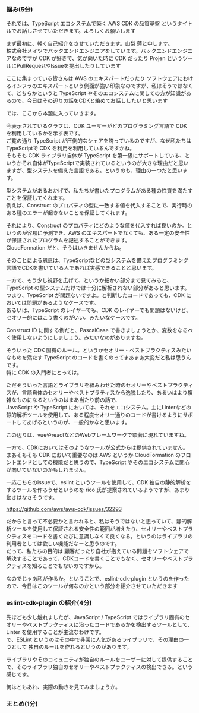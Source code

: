 ### 掴み(5分)

それでは、TypeScript エコシステムで築く AWS CDK の品質基盤 というタイトルでお話しさせていただきます。よろしくお願いします

まず最初に、軽く自己紹介をさせていただきます。山梨 蓮と申します。  
株式会社メイツでバックエンドエンジニアをしています。バックエンドエンジニアなのですが CDK が好きで、気が向いた時に CDK だったり Projen というツールにPullRequestやIssueを提出したりしています

ここに集まっている皆さんは AWS のエキスパートだったり ソフトウェアにおけるインフラのエキスパートという側面が強い印象なのですが、私はそうではなくて、どちらかというと TypeScript やそのエコシステムに関しての方が知識があるので、今日はその辺りの話をCDKと絡めてお話ししたいと思います

では、ここから本題に入っていきます。

今表示されているグラフは、CDK ユーザーがどのプログラミング言語で CDK を利用しているかを示す表です。  
ご覧の通り TypeScript が圧倒的なシェアを誇っているのですが、なぜ私たちはTypeScriptで CDK を利用を利用しているんですかね。  
そもそも CDK ライブラリ自体が TypeScript を第一級にサポートしている、というかそれ自体がTypeScriptで実装されているというのが大きな理由だと思いますが、型システムを備えた言語である。というのも、理由の一つだと思います。

型システムがあるおかげで、私たちが書いたプログラムがある種の性質を満たすことを保証してくれます。  
例えば、Construct のプロパティの型に一致する値を代入することで、実行時のある種のエラーが起きないことを保証してくれます。

それにより、Construct のプロパティにどのような値を代入すれば良いのか。というのが容易に予測でき、AWS のエキスパートでなくても、ある一定の安全性が保証されたプログラムを記述することができます。  
CloudFormation だと、そうはいきませんからね。

そのことによる恩恵は、TypeScriptなどの型システムを備えたプログラミング言語でCDKを書いている人であれば実感できることと思います。

一方で、もう少し視野を広げて、というか細かい部分まで見てみると、TypeScript の型システムだけでは十分に解析されない部分があると思います。  
つまり、TypeScript が問題ないですよ。と判断したコードであっても、CDK においては問題があるようなケースです。  
あるいは、TypeScript のレイヤーでも、CDK のレイヤーでも問題はないけど、セオリー的にはこう書くのがいい。みたいなケースです。

Construct ID に関する例だと、PascalCase で書きましょうとか、変数をなるべく使用しないようにしましょう。みたいなのがありますね。

そういった CDK 固有のルール。というかセオリー・ベストプラクティスみたいなものを満たす TypeScript のコードを書くのってまあまあ大変だと私は思うんです。  
特に CDK の入門者にとっては。

ただそういった言語とライブラリを組みわせた時のセオリーやベストプラクティスが、言語自体のセオリーやベストプラティスから逸脱したり、あるいはより複雑なものになるというのはまあ当たり前の話で、  
JavaScript や TypeScript においては、それをエコシステム。主にLinterなどの静的解析ツールを使用して、ある程度セオリー通りのコードが書けるようにサポートしてあげるというのが、一般的かなと思います。

この辺りは、vueやreactなどのWebフレームワークで顕著に現れていますね。

一方で、CDKにおいてはそのようなツールが公式からは提供されていません。  
まあそもそも CDK において重要なのは AWS というか CloudFormation のフロントエンドとしての機能だと思うので、TypeScript やそのエコシステムに関心が向いていないのかもしれません。

一応こちらのissueで、eslint というツールを使用して、CDK 独自の静的解析をするツールを作ろうぜというのを rico 氏が提案されているようですが、あまり動きはなさそうです。

https://github.com/aws/aws-cdk/issues/32293

だからと言って不必要かと言われると、私はそうではないと思っていて、静的解析ツールを使用して保証される安全性の範囲が増えたり、セオリーやベストプラクティスをコードを書くたびに意識しなくて良くなる。というのはライブラリの利用者としては欲しい機能だなーと思うのです。  
だって、私たちの目的は 顧客だったり自社が抱えている問題をソフトウェアで解決することであって、CDKコードを書くことでもなく、セオリーやベストプラクティスを知ることでもないのですから。

なのでじゃあ私が作るか。ということで、eslint-cdk-plugin というのを作ったので、今日はこのツールが何なのかという部分を紹介させていただきます

### eslint-cdk-plugin の紹介(4分)

先ほども少し触れましたが、JavaScript / TypeScript ではライブラリ固有のセオリーやベストプラクティスに沿ったコードであるかを検出するツールとして、Linter を使用することが主流なわけです。  
で、ESLint というのはその中で非常に人気があるライブラリで、その理由の一つとして 独自のルールを作れるというのがあります。

ライブラリやそのコミュニティが独自のルールをユーザーに対して提供することで、そのライブラリ独自のセオリーやベストプラクティスの検出できる。という感じです。

何はともあれ、実際の動きを見てみましょうか。

### まとめ(1分)
